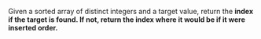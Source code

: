 Given a sorted array of distinct integers and a target value, return the <strong>index<strong> if the target is found.
If not, return the <strong>index<strong> where it would be if it were inserted order.

